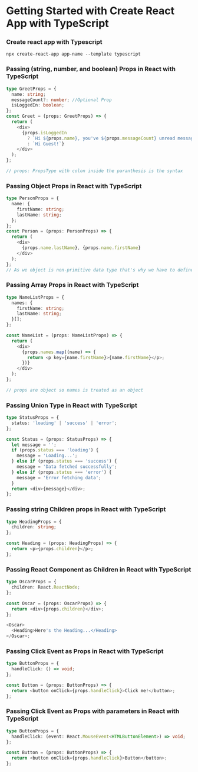 # Getting Started with Create React App with TypeScript

### Create react app with Typescript

```
npx create-react-app app-name --template typescript
```

### Passing (string, number, and boolean) Props in React with TypeScript

```typescript
type GreetProps = {
  name: string;
  messageCount?: number; //Optional Prop
  isLoggedIn: boolean;
};
const Greet = (props: GreetProps) => {
  return (
    <div>
      {props.isLoggedIn
        ? `Hi ${props.name}, you've ${props.messageCount} unread messages!`
        : `Hi Guest!`}
    </div>
  );
};

// props: PropsType with colon inside the paranthesis is the syntax
```

### Passing Object Props in React with TypeScript

```typescript
type PersonProps = {
  name: {
    firstName: string;
    lastName: string;
  };
};
const Person = (props: PersonProps) => {
  return (
    <div>
      {props.name.lastName}, {props.name.firstName}
    </div>
  );
};
// As we object is non-primitive data type that's why we have to define the object and pass the properties types as well.
```

### Passing Array Props in React with TypeScript

```typescript
type NameListProps = {
  names: {
    firstName: string;
    lastName: string;
  }[];
};

const NameList = (props: NameListProps) => {
  return (
    <div>
      {props.names.map((name) => {
        return <p key={name.firstName}>{name.firstName}</p>;
      })}
    </div>
  );
};

// props are object so names is treated as an object
```

### Passing Union Type in React with TypeScript

```typescript
type StatusProps = {
  status: 'loading' | 'success' | 'error';
};

const Status = (props: StatusProps) => {
  let message = '';
  if (props.status === 'loading') {
    message = 'Loading...';
  } else if (props.status === 'success') {
    message = 'Data fetched successfully';
  } else if (props.status === 'error') {
    message = 'Error fetching data';
  }
  return <div>{message}</div>;
};
```

### Passing string Children props in React with TypeScript

```typescript
type HeadingProps = {
  children: string;
};

const Heading = (props: HeadingProps) => {
  return <p>{props.children}</p>;
};
```

### Passing React Component as Children in React with TypeScript

```typescript
type OscarProps = {
  children: React.ReactNode;
};

const Oscar = (props: OscarProps) => {
  return <div>{props.children}</div>;
};

<Oscar>
  <Heading>Here's the Heading...</Heading>
</Oscar>;
```

### Passing Click Event as Props in React with TypeScript

```typescript
type ButtonProps = {
  handleClick: () => void;
};

const Button = (props: ButtonProps) => {
  return <button onClick={props.handleClick}>Click me!</button>;
};
```

### Passing Click Event as Props with parameters in React with TypeScript
```typescript
type ButtonProps = {
  handleClick: (event: React.MouseEvent<HTMLButtonElement>) => void;
};

const Button = (props: ButtonProps) => {
  return <button onClick={props.handleClick}>Button</button>;
};
```
